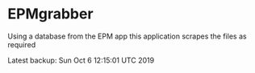 # EPMgrabber
Using a database from the EPM app this application scrapes the files as required


Latest backup: Sun Oct 6 12:15:01 UTC 2019
